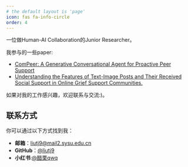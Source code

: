 ```yaml
---
# the default layout is 'page'
icon: fas fa-info-circle
order: 4
---
```

一位做Human-AI Collaboration的Junior Researcher。

我参与的一些paper:
- [ComPeer: A Generative Conversational Agent for Proactive Peer Support](https://arxiv.org/abs/2407.18064)
- [Understanding the Features of Text-Image Posts and Their Received Social Support in Online Grief Support Communities.](https://ojs.aaai.org/index.php/ICWSM/article/view/31362)


如果对我的工作感兴趣，欢迎联系与交流:)。

## 联系方式
你可以通过以下方式找到我：
- **邮箱**：liutj9@mail2.sysu.edu.cn
- **GitHub**：[@liutj9](https://github.com/liutj9)
- **小红书**:[@醋栗qwq](https://www.xiaohongshu.com/user/profile/5dccb9f20000000001000322)
